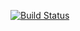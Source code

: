 [![Build Status](https://travis-ci.com/amtempleton/MyFirstExample.svg?branch=master)](https://travis-ci.com/amtempleton/MyFirstExample)
